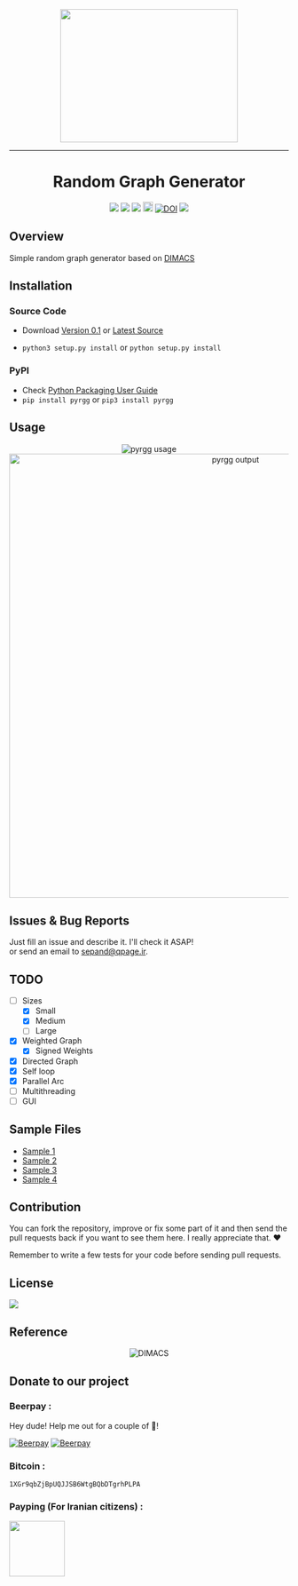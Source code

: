 
							


<div align="center">
<img src="http://www.shaghighi.ir/pyrgg/pyrgg-logo.png" height=240px width=320px>
<hr/>
<h1>Random Graph Generator</h1>
<a href="https://scrutinizer-ci.com/g/sepandhaghighi/pyrgg/?branch=master"><img src="https://scrutinizer-ci.com/g/sepandhaghighi/pyrgg/badges/quality-score.png?b=master"></a>
<a href="https://www.codacy.com/app/sepand-haghighi/pyrgg?utm_source=github.com&amp;utm_medium=referral&amp;utm_content=sepandhaghighi/pyrgg&amp;utm_campaign=Badge_Grade"><img src="https://api.codacy.com/project/badge/Grade/11ec048bcd594d84997380b64d2d4add"/></a>
<a href="https://scrutinizer-ci.com/g/sepandhaghighi/pyrgg/?branch=master"><img src="https://scrutinizer-ci.com/g/sepandhaghighi/pyrgg/badges/build.png?b=master"></a>
<a href="https://badge.fury.io/py/pyrgg"><img src="https://badge.fury.io/py/pyrgg.svg" alt="PyPI version" height="18"></a>
<a href="https://zenodo.org/badge/latestdoi/89410101"><img src="https://zenodo.org/badge/89410101.svg" alt="DOI"></a>
<a href="http://sepandhaghighi.github.io/pyrgg"><img src="https://img.shields.io/badge/doc-latest-red.svg"></a>
</div>				
				
## Overview
Simple random graph generator based on <a href ="http://www.diag.uniroma1.it/challenge9/format.shtml">DIMACS</a>



## Installation ##			

### Source Code
- Download [Version 0.1](https://github.com/sepandhaghighi/pyrgg/archive/v0.1.zip) or [Latest Source ](https://github.com/sepandhaghighi/pyrgg/archive/master.zip)

- `python3 setup.py install` or `python setup.py install`				

### PyPI


- Check [Python Packaging User Guide](https://packaging.python.org/installing/)     
- `pip install pyrgg` or `pip3 install pyrgg`							
			



## Usage ##
			

<div align="center">

<img src="http://www.shaghighi.ir/pyrgg/pyrgg.gif" alt="pyrgg usage" title="pyrgg usage">
<br/>
<img src="http://www.shaghighi.ir/pyrgg/output.jpg" alt="pyrgg output" title="pyrgg output" width=800px>

</div>


## Issues & Bug Reports			

Just fill an issue and describe it. I'll check it ASAP!							
or send an email to [sepand@qpage.ir](mailto:sepand@qpage.ir "sepand@qpage.ir"). 

## TODO		
- [ ] Sizes
  - [x] Small
  - [x] Medium
  - [ ] Large
- [x] Weighted Graph															
	- [x] Signed Weights
- [x] Directed Graph
- [x] Self loop
- [x] Parallel Arc
- [ ] Multithreading
- [ ] GUI

## Sample Files
- [Sample 1](https://github.com/sepandhaghighi/pyrgg/blob/master/datasets/100.gr.gz)
- [Sample 2](https://github.com/sepandhaghighi/pyrgg/blob/master/datasets/1000.gr.gz)
- [Sample 3](https://github.com/sepandhaghighi/pyrgg/blob/master/datasets/1000000.gr.gz)
- [Sample 4](https://github.com/sepandhaghighi/pyrgg/blob/master/datasets/5000000.gr.gz)


## Contribution			

You can fork the repository, improve or fix some part of it and then send the pull requests back if you want to see them here. I really appreciate that. ❤️			

Remember to write a few tests for your code before sending pull requests.  			

## License

<a href="https://github.com/sepandhaghighi/pyrgg/blob/master/LICENSE"><img src="https://img.shields.io/github/license/mashape/apistatus.svg"/></a>


## Reference
					

<div align="center">

<img src="http://www.shaghighi.ir/pyrgg/dimacs_logo.gif" alt="DIMACS">


</div>  						
 
## Donate to our project
<h3>Beerpay :</h3>				

Hey dude! Help me out for a couple of :beers:!				


[![Beerpay](https://beerpay.io/sepandhaghighi/pyrgg/badge.svg?style=beer-square)](https://beerpay.io/sepandhaghighi/pyrgg)  [![Beerpay](https://beerpay.io/sepandhaghighi/pyrgg/make-wish.svg?style=flat-square)](https://beerpay.io/sepandhaghighi/pyrgg?focus=wish)									

<h3>Bitcoin :</h3>					

```1XGr9qbZjBpUQJJSB6WtgBQbDTgrhPLPA```			



<h3>Payping (For Iranian citizens) :</h3>

<a href="http://www.payping.net/sepandhaghighi" target="__blank"><img src="http://www.qpage.ir/images/payping.png" height=100px width=100px></a>	